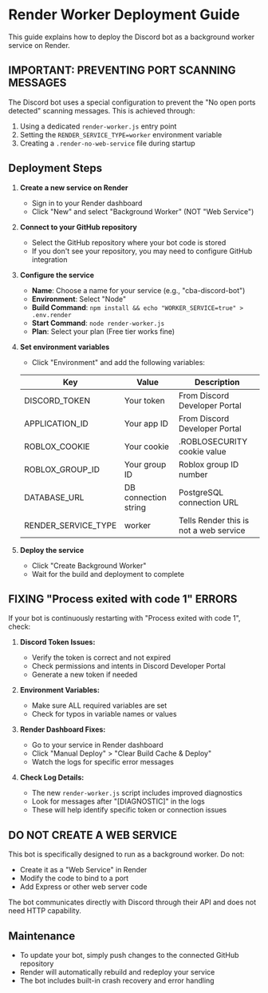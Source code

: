 # Render Worker Deployment Guide

This guide explains how to deploy the Discord bot as a background worker service on Render.

## IMPORTANT: PREVENTING PORT SCANNING MESSAGES

The Discord bot uses a special configuration to prevent the "No open ports detected" scanning messages. 
This is achieved through:

1. Using a dedicated `render-worker.js` entry point
2. Setting the `RENDER_SERVICE_TYPE=worker` environment variable
3. Creating a `.render-no-web-service` file during startup

## Deployment Steps

1. **Create a new service on Render**
   - Sign in to your Render dashboard
   - Click "New" and select "Background Worker" (NOT "Web Service")

2. **Connect to your GitHub repository**
   - Select the GitHub repository where your bot code is stored
   - If you don't see your repository, you may need to configure GitHub integration

3. **Configure the service**
   - **Name**: Choose a name for your service (e.g., "cba-discord-bot")
   - **Environment**: Select "Node"
   - **Build Command**: `npm install && echo "WORKER_SERVICE=true" > .env.render`
   - **Start Command**: `node render-worker.js`
   - **Plan**: Select your plan (Free tier works fine)

4. **Set environment variables**
   - Click "Environment" and add the following variables:
   
   | Key | Value | Description |
   |-----|-------|-------------|
   | DISCORD_TOKEN | Your token | From Discord Developer Portal |
   | APPLICATION_ID | Your app ID | From Discord Developer Portal |
   | ROBLOX_COOKIE | Your cookie | .ROBLOSECURITY cookie value |
   | ROBLOX_GROUP_ID | Your group ID | Roblox group ID number |
   | DATABASE_URL | DB connection string | PostgreSQL connection URL |
   | RENDER_SERVICE_TYPE | worker | Tells Render this is not a web service |

5. **Deploy the service**
   - Click "Create Background Worker"
   - Wait for the build and deployment to complete

## FIXING "Process exited with code 1" ERRORS

If your bot is continuously restarting with "Process exited with code 1", check:

1. **Discord Token Issues:**
   - Verify the token is correct and not expired
   - Check permissions and intents in Discord Developer Portal
   - Generate a new token if needed

2. **Environment Variables:**
   - Make sure ALL required variables are set
   - Check for typos in variable names or values

3. **Render Dashboard Fixes:**
   - Go to your service in Render dashboard
   - Click "Manual Deploy" > "Clear Build Cache & Deploy"
   - Watch the logs for specific error messages

4. **Check Log Details:**
   - The new `render-worker.js` script includes improved diagnostics
   - Look for messages after "[DIAGNOSTIC]" in the logs
   - These will help identify specific token or connection issues

## DO NOT CREATE A WEB SERVICE

This bot is specifically designed to run as a background worker. Do not:
- Create it as a "Web Service" in Render
- Modify the code to bind to a port
- Add Express or other web server code

The bot communicates directly with Discord through their API and does not need HTTP capability.

## Maintenance

- To update your bot, simply push changes to the connected GitHub repository
- Render will automatically rebuild and redeploy your service
- The bot includes built-in crash recovery and error handling